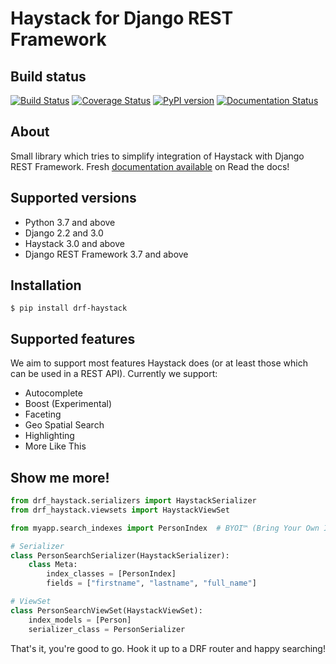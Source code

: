 Haystack for Django REST Framework
==================================

Build status
------------

[![Build Status](https://travis-ci.org/rhblind/drf-haystack.svg?branch=master)](https://travis-ci.org/rhblind/drf-haystack)
[![Coverage Status](https://coveralls.io/repos/github/rhblind/drf-haystack/badge.svg?branch=master)](https://coveralls.io/github/rhblind/drf-haystack?branch=master)
[![PyPI version](https://badge.fury.io/py/drf-haystack.svg)](https://badge.fury.io/py/drf-haystack)
[![Documentation Status](https://readthedocs.org/projects/drf-haystack/badge/?version=latest)](http://drf-haystack.readthedocs.io/en/latest/?badge=latest)


About
-----

Small library which tries to simplify integration of Haystack with Django REST Framework.
Fresh [documentation available](https://drf-haystack.readthedocs.io/en/latest/) on Read the docs!

Supported versions
------------------

- Python 3.7 and above
- Django 2.2 and 3.0
- Haystack 3.0 and above
- Django REST Framework 3.7 and above


Installation
------------

    $ pip install drf-haystack

Supported features
------------------
We aim to support most features Haystack does (or at least those which can be used in a REST API).
Currently we support:

- Autocomplete
- Boost (Experimental)
- Faceting
- Geo Spatial Search
- Highlighting
- More Like This

Show me more!
-------------

```python
from drf_haystack.serializers import HaystackSerializer
from drf_haystack.viewsets import HaystackViewSet

from myapp.search_indexes import PersonIndex  # BYOI™ (Bring Your Own Index)

# Serializer
class PersonSearchSerializer(HaystackSerializer):
    class Meta:
        index_classes = [PersonIndex]
        fields = ["firstname", "lastname", "full_name"]

# ViewSet
class PersonSearchViewSet(HaystackViewSet):
    index_models = [Person]
    serializer_class = PersonSerializer
```

That's it, you're good to go. Hook it up to a DRF router and happy searching!
